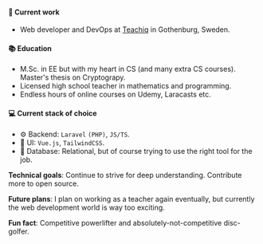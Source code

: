 #### 🎉 Current work

 * Web developer and DevOps at <a target="_blank" href="https://teachiq.com">Teachiq</a> in Gothenburg, Sweden.

#### 📚 Education

 * M.Sc. in EE but with my heart in CS (and many extra CS courses). Master's thesis on Cryptograpy.
 * Licensed high school teacher in mathematics and programming. 
 * Endless hours of online courses on Udemy, Laracasts etc.

#### 💻 Current stack of choice
 * ⚙️ Backend: `Laravel` `(PHP)`, `JS/TS`.
 * 🎨 UI: `Vue.js`, `TailwindCSS`.
 * 💾 Database: Relational, but of course trying to use the right tool for the job.

**Technical goals**: Continue to strive for deep understanding. Contribute more to open source.

**Future plans**: I plan on working as a teacher again eventually, but currently the web development world is way too exciting.

**Fun fact**: Competitive powerlifter and absolutely-not-competitive disc-golfer.
